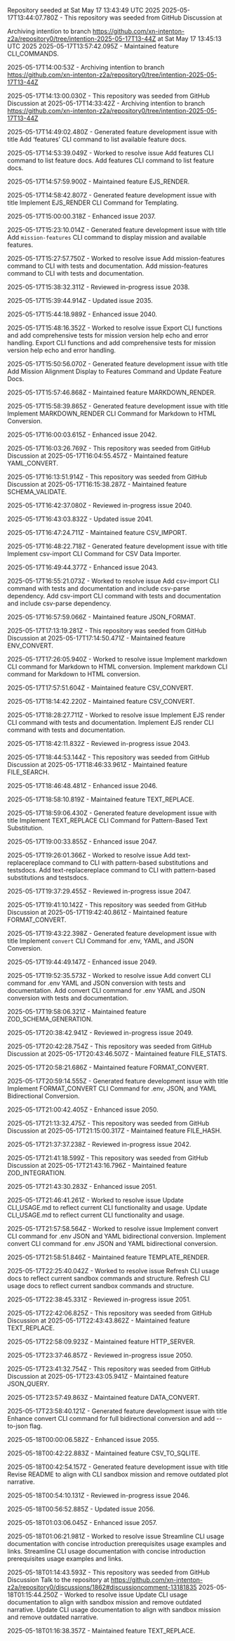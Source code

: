 Repository seeded at Sat May 17 13:43:49 UTC 2025
2025-05-17T13:44:07.780Z - This repository was seeded from GitHub Discussion  at 

Archiving intentïon to branch https://github.com/xn-intenton-z2a/repository0/tree/intention-2025-05-17T13-44Z at Sat May 17 13:45:13 UTC 2025
2025-05-17T13:57:42.095Z - Maintained feature CLI_COMMANDS.

2025-05-17T14:00:53Z - Archiving intentïon to branch https://github.com/xn-intenton-z2a/repository0/tree/intention-2025-05-17T13-44Z

2025-05-17T14:13:00.030Z - This repository was seeded from GitHub Discussion  at 
2025-05-17T14:33:42Z - Archiving intentïon to branch https://github.com/xn-intenton-z2a/repository0/tree/intention-2025-05-17T13-44Z

2025-05-17T14:49:02.480Z - Generated feature development issue with title Add ‘features’ CLI command to list available feature docs.

2025-05-17T14:53:39.049Z - Worked to resolve issue Add features CLI command to list feature docs. Add features CLI command to list feature docs.

2025-05-17T14:57:59.900Z - Maintained feature EJS_RENDER.

2025-05-17T14:58:42.807Z - Generated feature development issue with title Implement EJS_RENDER CLI Command for Templating.

2025-05-17T15:00:00.318Z - Enhanced issue 2037.

2025-05-17T15:23:10.014Z - Generated feature development issue with title Add `mission-features` CLI command to display mission and available features.

2025-05-17T15:27:57.750Z - Worked to resolve issue Add mission-features command to CLI with tests and documentation. Add mission-features command to CLI with tests and documentation.

2025-05-17T15:38:32.311Z - Reviewed in-progress issue 2038.

2025-05-17T15:39:44.914Z - Updated issue 2035.

2025-05-17T15:44:18.989Z - Enhanced issue 2040.

2025-05-17T15:48:16.352Z - Worked to resolve issue Export CLI functions and add comprehensive tests for mission version help echo and error handling. Export CLI functions and add comprehensive tests for mission version help echo and error handling.

2025-05-17T15:50:56.070Z - Generated feature development issue with title Add Mission Alignment Display to Features Command and Update Feature Docs.

2025-05-17T15:57:46.868Z - Maintained feature MARKDOWN_RENDER.

2025-05-17T15:58:39.865Z - Generated feature development issue with title Implement MARKDOWN_RENDER CLI Command for Markdown to HTML Conversion.

2025-05-17T16:00:03.615Z - Enhanced issue 2042.

2025-05-17T16:03:26.769Z - This repository was seeded from GitHub Discussion  at 
2025-05-17T16:04:55.457Z - Maintained feature YAML_CONVERT.

2025-05-17T16:13:51.914Z - This repository was seeded from GitHub Discussion  at 
2025-05-17T16:15:38.287Z - Maintained feature SCHEMA_VALIDATE.

2025-05-17T16:42:37.080Z - Reviewed in-progress issue 2040.

2025-05-17T16:43:03.832Z - Updated issue 2041.

2025-05-17T16:47:24.711Z - Maintained feature CSV_IMPORT.

2025-05-17T16:48:22.718Z - Generated feature development issue with title Implement csv-import CLI Command for CSV Data Importer.

2025-05-17T16:49:44.377Z - Enhanced issue 2043.

2025-05-17T16:55:21.073Z - Worked to resolve issue Add csv-import CLI command with tests and documentation and include csv-parse dependency. Add csv-import CLI command with tests and documentation and include csv-parse dependency.

2025-05-17T16:57:59.066Z - Maintained feature JSON_FORMAT.

2025-05-17T17:13:19.281Z - This repository was seeded from GitHub Discussion  at 
2025-05-17T17:14:50.471Z - Maintained feature ENV_CONVERT.

2025-05-17T17:26:05.940Z - Worked to resolve issue Implement markdown CLI command for Markdown to HTML conversion. Implement markdown CLI command for Markdown to HTML conversion.

2025-05-17T17:57:51.604Z - Maintained feature CSV_CONVERT.

2025-05-17T18:14:42.220Z - Maintained feature CSV_CONVERT.

2025-05-17T18:28:27.711Z - Worked to resolve issue Implement EJS render CLI command with tests and documentation. Implement EJS render CLI command with tests and documentation.

2025-05-17T18:42:11.832Z - Reviewed in-progress issue 2043.

2025-05-17T18:44:53.144Z - This repository was seeded from GitHub Discussion  at 
2025-05-17T18:46:33.961Z - Maintained feature FILE_SEARCH.

2025-05-17T18:46:48.481Z - Enhanced issue 2046.

2025-05-17T18:58:10.819Z - Maintained feature TEXT_REPLACE.

2025-05-17T18:59:06.430Z - Generated feature development issue with title Implement TEXT_REPLACE CLI Command for Pattern-Based Text Substitution.

2025-05-17T19:00:33.855Z - Enhanced issue 2047.

2025-05-17T19:26:01.366Z - Worked to resolve issue Add text-replacereplace command to CLI with pattern-based substitutions and testsdocs. Add text-replacereplace command to CLI with pattern-based substitutions and testsdocs.

2025-05-17T19:37:29.455Z - Reviewed in-progress issue 2047.

2025-05-17T19:41:10.142Z - This repository was seeded from GitHub Discussion  at 
2025-05-17T19:42:40.861Z - Maintained feature FORMAT_CONVERT.

2025-05-17T19:43:22.398Z - Generated feature development issue with title Implement `convert` CLI Command for .env, YAML, and JSON Conversion.

2025-05-17T19:44:49.147Z - Enhanced issue 2049.

2025-05-17T19:52:35.573Z - Worked to resolve issue Add convert CLI command for .env YAML and JSON conversion with tests and documentation. Add convert CLI command for .env YAML and JSON conversion with tests and documentation.

2025-05-17T19:58:06.321Z - Maintained feature ZOD_SCHEMA_GENERATION.

2025-05-17T20:38:42.941Z - Reviewed in-progress issue 2049.

2025-05-17T20:42:28.754Z - This repository was seeded from GitHub Discussion  at 
2025-05-17T20:43:46.507Z - Maintained feature FILE_STATS.

2025-05-17T20:58:21.686Z - Maintained feature FORMAT_CONVERT.

2025-05-17T20:59:14.555Z - Generated feature development issue with title Implement FORMAT_CONVERT CLI Command for .env, JSON, and YAML Bidirectional Conversion.

2025-05-17T21:00:42.405Z - Enhanced issue 2050.

2025-05-17T21:13:32.475Z - This repository was seeded from GitHub Discussion  at 
2025-05-17T21:15:00.317Z - Maintained feature FILE_HASH.

2025-05-17T21:37:37.238Z - Reviewed in-progress issue 2042.

2025-05-17T21:41:18.599Z - This repository was seeded from GitHub Discussion  at 
2025-05-17T21:43:16.796Z - Maintained feature ZOD_INTEGRATION.

2025-05-17T21:43:30.283Z - Enhanced issue 2051.

2025-05-17T21:46:41.261Z - Worked to resolve issue Update CLI_USAGE.md to reflect current CLI functionality and usage. Update CLI_USAGE.md to reflect current CLI functionality and usage.

2025-05-17T21:57:58.564Z - Worked to resolve issue Implement convert CLI command for .env JSON and YAML bidirectional conversion. Implement convert CLI command for .env JSON and YAML bidirectional conversion.

2025-05-17T21:58:51.846Z - Maintained feature TEMPLATE_RENDER.

2025-05-17T22:25:40.042Z - Worked to resolve issue Refresh CLI usage docs to reflect current sandbox commands and structure. Refresh CLI usage docs to reflect current sandbox commands and structure.

2025-05-17T22:38:45.331Z - Reviewed in-progress issue 2051.

2025-05-17T22:42:06.825Z - This repository was seeded from GitHub Discussion  at 
2025-05-17T22:43:43.862Z - Maintained feature TEXT_REPLACE.

2025-05-17T22:58:09.923Z - Maintained feature HTTP_SERVER.

2025-05-17T23:37:46.857Z - Reviewed in-progress issue 2050.

2025-05-17T23:41:32.754Z - This repository was seeded from GitHub Discussion  at 
2025-05-17T23:43:05.941Z - Maintained feature JSON_QUERY.

2025-05-17T23:57:49.863Z - Maintained feature DATA_CONVERT.

2025-05-17T23:58:40.121Z - Generated feature development issue with title Enhance convert CLI command for full bidirectional conversion and add --to-json flag.

2025-05-18T00:00:06.582Z - Enhanced issue 2055.

2025-05-18T00:42:22.883Z - Maintained feature CSV_TO_SQLITE.

2025-05-18T00:42:54.157Z - Generated feature development issue with title Revise README to align with CLI sandbox mission and remove outdated plot narrative.

2025-05-18T00:54:10.131Z - Reviewed in-progress issue 2046.

2025-05-18T00:56:52.885Z - Updated issue 2056.

2025-05-18T01:03:06.045Z - Enhanced issue 2057.

2025-05-18T01:06:21.981Z - Worked to resolve issue Streamline CLI usage documentation with concise introduction prerequisites usage examples and links. Streamline CLI usage documentation with concise introduction prerequisites usage examples and links.

2025-05-18T01:14:43.593Z - This repository was seeded from GitHub Discussion Talk to the repository at https://github.com/xn-intenton-z2a/repository0/discussions/1862#discussioncomment-13181835
2025-05-18T01:15:44.250Z - Worked to resolve issue Update CLI usage documentation to align with sandbox mission and remove outdated narrative. Update CLI usage documentation to align with sandbox mission and remove outdated narrative.

2025-05-18T01:16:38.357Z - Maintained feature TEXT_REPLACE.


